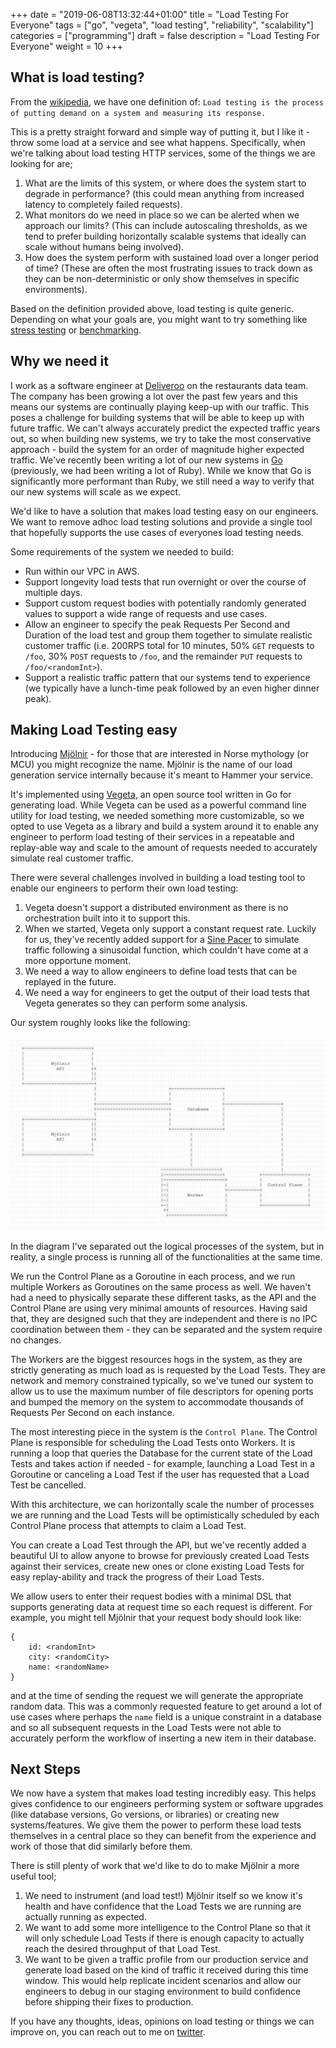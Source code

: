 +++
date = "2019-06-08T13:32:44+01:00"
title = "Load Testing For Everyone"
tags = ["go", "vegeta", "load testing", "reliability", "scalability"]
categories = ["programming"]
draft = false
description = "Load Testing For Everyone"
weight = 10
+++

## What is load testing?
From the [wikipedia](https://en.wikipedia.org/wiki/Load_testing), we have one definition of:
`Load testing is the process of putting demand on a system and measuring its response.`

This is a pretty straight forward and simple way of putting it, but I like it - throw some load at a service and see what happens. Specifically, when we're talking about load testing HTTP services, some of the things we are looking for are;

1. What are the limits of this system, or where does the system start to degrade in performance? (this could mean anything from increased latency to completely failed requests).
2. What monitors do we need in place so we can be alerted when we approach our limits? (This can include autoscaling thresholds, as we tend to prefer building horizontally scalable systems that ideally can scale without humans being involved).
3. How does the system perform with sustained load over a longer period of time? (These are often the most frustrating issues to track down as they can be non-deterministic or only show themselves in specific environments).

Based on the definition provided above, load testing is quite generic. Depending on what your goals are, you might want to try something like [stress testing](https://www.guru99.com/stress-testing-tutorial.html) or [benchmarking](https://www.guru99.com/benchmark-testing.html). 

## Why we need it

I work as a software engineer at [Deliveroo](https://deliveroo.co.uk/) on the restaurants data team. The company has been growing a lot over the past few years and this means our systems are continually playing keep-up with our traffic. This poses a challenge for building systems that will be able to keep up with future traffic. We can't always accurately predict the expected traffic years out, so when building new systems, we try to take the most conservative approach - build the system for an order of magnitude higher expected traffic. We've recently been writing a lot of our new systems in [Go](https://golang.org/) (previously, we had been writing a lot of Ruby). While we know that Go is significantly more performant than Ruby, we still need a way to verify that our new systems will scale as we expect. 

We'd like to have a solution that makes load testing easy on our engineers. We want to remove adhoc load testing solutions and provide a single tool that hopefully supports the use cases of everyones load testing needs.

Some requirements of the system we needed to build:
* Run within our VPC in AWS.
* Support longevity load tests that run overnight or over the course of multiple days.
* Support custom request bodies with potentially randomly generated values to support a wide range of requests and use cases.
* Allow an engineer to specify the peak Requests Per Second and Duration of the load test and group them together to simulate realistic customer traffic (i.e. 200RPS total for 10 minutes, 50% `GET` requests to `/foo`, 30% `POST` requests to `/foo`, and the remainder `PUT` requests to `/foo/<randomInt>`).
* Support a realistic traffic pattern that our systems tend to experience (we typically have a lunch-time peak followed by an even higher dinner peak).

## Making Load Testing easy

Introducing [Mjölnir](https://en.wikipedia.org/wiki/Mj%C3%B6lnir) - for those that are interested in Norse mythology (or MCU) you might recognize the name. Mjölnir is the name of our load generation service internally because it's meant to Hammer your service. 

It's implemented using [Vegeta](https://github.com/tsenart/vegeta), an open source tool written in Go for generating load. While Vegeta can be used as a powerful command line utility for load testing, we needed something more customizable, so we opted to use Vegeta as a library and build a system around it to enable any engineer to perform load testing of their services in a repeatable and replay-able way and scale to the amount of requests needed to accurately simulate real customer traffic.

There were several challenges involved in building a load testing tool to enable our engineers to perform their own load testing:
1. Vegeta doesn't support a distributed environment as there is no orchestration built into it to support this. 
2. When we started, Vegeta only support a constant request rate. Luckily for us, they've recently added support for a [Sine Pacer](https://github.com/tsenart/vegeta/pull/400) to simulate traffic following a sinusoidal function, which couldn't have come at a more opportune moment.
3. We need a way to allow engineers to define load tests that can be replayed in the future.
4. We need a way for engineers to get the output of their load tests that Vegeta generates so they can perform some analysis.

Our system roughly looks like the following:

![Architecture](/img/mjolnir.png)

In the diagram I've separated out the logical processes of the system, but in reality, a single process is running all of the functionalities at the same time. 

We run the Control Plane as a Goroutine in each process, and we run multiple Workers as Goroutines on the same process as well. We haven't had a need to physically separate these different tasks, as the API and the Control Plane are using very minimal amounts of resources. Having said that, they are designed such that they are independent and there is no IPC coordination between them - they can be separated and the system require no changes.

The Workers are the biggest resources hogs in the system, as they are strictly generating as much load as is requested by the Load Tests. They are network and memory constrained typically, so we've tuned our system to allow us to use the maximum number of file descriptors for opening ports and bumped the memory on the system to accommodate thousands of Requests Per Second on each instance. 

The most interesting piece in the system is the `Control Plane`. The Control Plane is responsible for scheduling the Load Tests onto Workers. It is running a loop that queries the Database for the current state of the Load Tests and takes action if needed - for example, launching a Load Test in a Goroutine or canceling a Load Test if the user has requested that a Load Test be cancelled. 

With this architecture, we can horizontally scale the number of processes we are running and the Load Tests will be optimistically scheduled by each Control Plane process that attempts to claim a Load Test.

You can create a Load Test through the API, but we've recently added a beautiful UI to allow anyone to browse for previously created Load Tests against their services, create new ones or clone existing Load Tests for easy replay-ability and track the progress of their Load Tests.

We allow users to enter their request bodies with a minimal DSL that supports generating data at request time so each request is different. For example, you might tell Mjölnir that your request body should look like:

```
{
    id: <randomInt>
    city: <randomCity>
    name: <randomName>
}

```

and at the time of sending the request we will generate the appropriate random data. This was a commonly requested feature to get around a lot of use cases where perhaps the `name` field is a unique constraint in a database and so all subsequent requests in the Load Tests were not able to accurately perform the workflow of inserting a new item in their database.


## Next Steps

We now have a system that makes load testing incredibly easy. This helps gives confidence to our engineers performing system or software upgrades (like database versions, Go versions, or libraries) or creating new systems/features. We give them the power to perform these load tests themselves in a central place so they can benefit from the experience and work of those that did similarly before them.

There is still plenty of work that we'd like to do to make Mjölnir a more useful tool;

 1. We need to instrument (and load test!) Mjölnir itself so we know it's health and have confidence that the Load Tests we are running are actually running as expected.
 2. We want to add some more intelligence to the Control Plane so that it will only schedule Load Tests if there is enough capacity to actually reach the desired throughput of that Load Test.
 3. We want to be given a traffic profile from our production service and generate load based on the kind of traffic it received during this time window. This would help replicate incident scenarios and allow our engineers to debug in our staging environment to build confidence before shipping their fixes to production. 

If you have any thoughts, ideas, opinions on load testing or things we can improve on, you can reach out to me on [twitter](https://twitter.com/mitchfriedman5).
